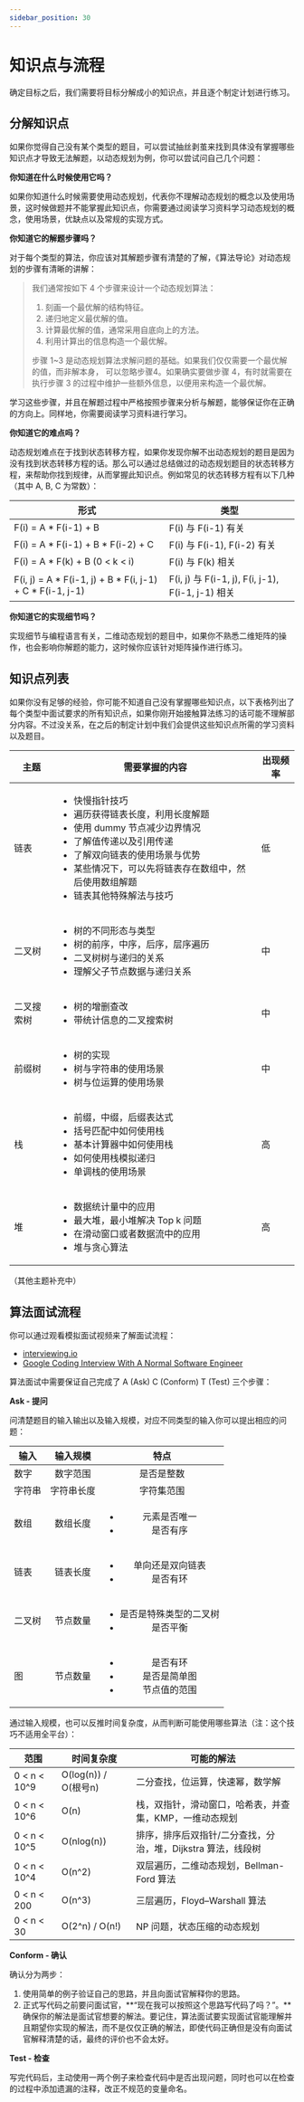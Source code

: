 ```yaml
---
sidebar_position: 30
---
```


# 知识点与流程

确定目标之后，我们需要将目标分解成小的知识点，并且逐个制定计划进行练习。

## 分解知识点
如果你觉得自己没有某个类型的题目，可以尝试抽丝剥茧来找到具体没有掌握哪些知识点才导致无法解题，以动态规划为例，你可以尝试问自己几个问题：

**你知道在什么时候使用它吗？**

如果你知道什么时候需要使用动态规划，代表你不理解动态规划的概念以及使用场景，这时候做题并不能掌握此知识点，你需要通过阅读学习资料学习动态规划的概念，使用场景，优缺点以及常规的实现方式。

**你知道它的解题步骤吗？**

对于每个类型的算法，你应该对其解题步骤有清楚的了解，《算法导论》对动态规划的步骤有清晰的讲解：

> 我们通常按如下 4 个步骤来设计一个动态规划算法：
> 1. 刻画一个最优解的结构特征。
> 2. 递归地定义最优解的值。
> 3. 计算最优解的值，通常采用自底向上的方法。
> 4. 利用计算出的信息构造一个最优解。
> 
> 步骤 1~3 是动态规划算法求解问题的基础。如果我们仅仅需要一个最优解的值，而非解本身， 可以忽略步骤4。如果确实要做步骤 4，有时就需要在执行步骤 3 的过程中维护一些额外信息，以便用来构造一个最优解。

学习这些步骤，并且在解题过程中严格按照步骤来分析与解题，能够保证你在正确的方向上。同样地，你需要阅读学习资料进行学习。

**你知道它的难点吗？**

动态规划难点在于找到状态转移方程，如果你发现你解不出动态规划的题目是因为没有找到状态转移方程的话。那么可以通过总结做过的动态规划题目的状态转移方程，来帮助你找到规律，从而掌握此知识点。例如常见的状态转移方程有以下几种（其中 A, B, C 为常数）：

| 形式                   | 类型 |
| -----                  | -----------  |
| F(i) = A * F(i-1) + B  | F(i) 与 F(i-1) 有关 | 
| F(i) = A \* F(i-1) + B * F(i-2) + C  | F(i) 与 F(i-1), F(i-2) 有关 | 
| F(i) = A * F(k) + B (0 < k < i)  | F(i) 与 F(k) 相关 | 
| F(i, j) = A \* F(i-1, j) + B \* F(i, j-1) + C \* F(i-1, j-1)  | F(i, j) 与 F(i-1, j), F(i, j-1), F(i-1, j-1) 相关 | 

	
**你知道它的实现细节吗？**

实现细节与编程语言有关，二维动态规划的题目中，如果你不熟悉二维矩阵的操作，也会影响你解题的能力，这时候你应该针对矩阵操作进行练习。

## 知识点列表

如果你没有足够的经验，你可能不知道自己没有掌握哪些知识点，以下表格列出了每个类型中面试要求的所有知识点，如果你刚开始接触算法练习的话可能不理解部分内容。不过没关系，在之后的制定计划中我们会提供这些知识点所需的学习资料以及题目。

| 主题      | 需要掌握的内容 | 出现频率 |
| -----     | -----------  | -------  |
| 链表      | <ul><li>快慢指针技巧</li><li>遍历获得链表长度，利用长度解题</li><li>使用 dummy 节点减少边界情况</li><li>了解值传递以及引用传递</li><li>了解双向链表的使用场景与优势</li><li>某些情况下，可以先将链表存在数组中，然后使用数组解题</li><li>链表其他特殊解法与技巧</li></ul> | 低 | 
| 二叉树  | <ul><li>树的不同形态与类型</li><li>树的前序，中序，后序，层序遍历</li><li>二叉树树与递归的关系</li><li>理解父子节点数据与递归关系</li></ul> | 中 | 
| 二叉搜索树  | <ul><li>树的增删查改</li><li>带统计信息的二叉搜索树</li></ul> | 中 | 
| 前缀树  | <ul><li>树的实现</li><li>树与字符串的使用场景</li><li>树与位运算的使用场景</li></ul> | 中 | 
| 栈      | <ul><li>前缀，中缀，后缀表达式</li><li>括号匹配中如何使用栈</li><li>基本计算器中如何使用栈</li><li>如何使用栈模拟递归</li><li>单调栈的使用场景</li></ul> | 高 | 
| 堆      | <ul><li>数据统计量中的应用</li><li>最大堆，最小堆解决 Top k 问题</li><li>在滑动窗口或者数据流中的应用</li><li>堆与贪心算法</li></ul> | 高 | 

（其他主题补充中）

## 算法面试流程

你可以通过观看模拟面试视频来了解面试流程：
- [interviewing.io](https://www.youtube.com/c/interviewingio/videos)
- [Google Coding Interview With A Normal Software Engineer](https://www.youtube.com/watch?v=rw4s4M3hFfs)

算法面试中需要保证自己完成了 A (Ask) C (Conform) T (Test) 三个步骤：

**Ask - 提问**

问清楚题目的输入输出以及输入规模，对应不同类型的输入你可以提出相应的问题：

| 输入      | 输入规模 | 特点|
| -----     | :--------: | :---: |
| 数字      | 数字范围 | 是否是整数 |
| 字符串    | 字符串长度 | 字符集范围 |
| 数组      | 数组长度 | <ul><li>元素是否唯一</li><li>是否有序</li></ul> |
| 链表      | 链表长度 | <ul><li>单向还是双向链表</li><li>是否有环</li></ul> |
| 二叉树    | 节点数量 | <ul><li>是否是特殊类型的二叉树</li><li>是否平衡</li></ul> |
| 图        | 节点数量 | <ul><li>是否有环</li><li>是否是简单图</li><li>节点值的范围</li></ul> |

通过输入规模，也可以反推时间复杂度，从而判断可能使用哪些算法（注：这个技巧不适用全平台）：

| 范围      | 时间复杂度 | 可能的解法 |
| -----     | -----------  | -------  |
| 0 < n < 10^9  | O(log(n)) / O(根号n) | 二分查找，位运算，快速幂，数学解 |
| 0 < n < 10^6  | O(n)      | 栈，双指针，滑动窗口，哈希表，并查集，KMP，一维动态规划|
| 0 < n < 10^5  | O(nlog(n)) | 排序，排序后双指针/二分查找，分治，堆，Dijkstra 算法，线段树|
| 0 < n < 10^4  | O(n^2) | 双层遍历，二维动态规划，Bellman-Ford 算法|
| 0 < n < 200  | O(n^3) | 三层遍历，Floyd–Warshall 算法|
| 0 < n < 30  | O(2^n) / O(n!) | NP 问题，状态压缩的动态规划 |

**Conform - 确认**

确认分为两步：
1. 使用简单的例子验证自己的思路，并且向面试官解释你的思路。
2. 正式写代码之前要问面试官，**“现在我可以按照这个思路写代码了吗？”。**确保你的解法是面试官想要的解法。要记住，算法面试要实现面试官能理解并且期望你实现的解法，而不是仅仅正确的解法，即使代码正确但是没有向面试官解释清楚的话，最终的评价也不会太好。

**Test - 检查**

写完代码后，主动使用一两个例子来检查代码中是否出现问题，同时也可以在检查的过程中添加遗漏的注释，改正不规范的变量命名。
